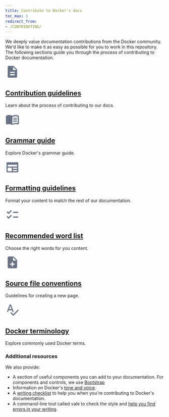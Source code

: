 ```yaml
---
title: Contribute to Docker's docs
toc_max: 1
redirect_from:
- /CONTRIBUTING/
---
```


We deeply value documentation contributions from the Docker community. We'd like to make it as easy
as possible for you to work in this repository. The following sections guide you through the process of contributing to Docker documentation.

<div class="component-container">
    <!--start row-->
    <div class="row">
      <div class="col-xs-12 col-sm-12 col-md-12 col-lg-4 block">
        <div class="component">
             <div class="component-icon">
                 <img src="/assets/images/description.svg" alt="Docker Desktop for Mac" width="45" height="45">
             </div>
                 <h2 id="docker-for-mac"><a href="/contribute/contribute-guide/">Contribution guidelines </a></h2>
                <p>Learn about the process of contributing to our docs. </p>
        </div>
      </div>
      <div class="col-xs-12 col-sm-12 col-md-12 col-lg-4 block">
        <div class="component">
            <div class="component-icon">
                 <img src="/assets/images/menu-book.svg" alt="Docker Desktop for Mac" width="45" height="45">
            </div>
                <h2 id="docker-for-mac"><a href="/contribute/style/grammar/">Grammar guide</a></h2>
                <p>Explore Docker's grammar guide.</p>
         </div>
     </div>
     <div class="col-xs-12 col-sm-12 col-md-12 col-lg-4 block">
        <div class="component">
            <div class="component-icon">
                <img src="/assets/images/newspaper.svg" alt="Docker for Linux" width="45" height="45">
            </div>
                <h2 id="docker-for-linux"><a href="/contribute/style/formatting/">Formatting guidelines</a></h2>
                <p>Format your content to match the rest of our documentation.</p>
        </div>
    </div>
    </div>
    <!--start row-->
    <div class="row">
     <div class="col-xs-12 col-sm-12 col-md-12 col-lg-4 block">
        <div class="component">
            <div class="component-icon">
                 <img src="/assets/images/checklist.svg" alt="Docker Desktop for Mac" width="45" height="45">
            </div>
                <h2 id="docker-for-linux"><a href="/contribute/style/recommended-words/">Recommended word list</a></h2>
                <p>Choose the right words for you content.</p>
        </div>
     </div>
     <div class="col-xs-12 col-sm-12 col-md-12 col-lg-4 block">
        <div class="component">
          <div class="component-icon">
                 <img src="/assets/images/note-add.svg" alt="Docker Desktop for Mac" width="45" height="45">
          </div>
                <h2 id="docker-for-windows/install/"><a href="/contribute/file-conventions/">Source file conventions</a></h2>
                <p>Guidelines for creating a new page.</p>
        </div>
      </div>
      <div class="col-xs-12 col-sm-12 col-md-12 col-lg-4 block">
        <div class="component">
            <div class="component-icon">
                <img src="/assets/images/spellcheck.svg" alt="Docker Desktop for Windows" width="45" height="45">
            </div>
                <h2 id="docker-for-windows/install/"><a href="/contribute/style/terminology/">Docker terminology</a></h2>
                <p>Explore commonly used Docker terms.</p>
        </div>
     </div>
    </div>
</div>

### Additional resources

We also provide:

- A section of useful components you can add to your documentation. For components and controls, we use [Bootstrap](https://getbootstrap.com)
- Information on Docker's [tone and voice](style/voice-tone.md).
- A [writing checklist](checklist.md) to help you when you're contributing to Docker's documentation.
- A command-line tool called vale to check the style and [help you find errors in your writing](contribute-guide.md#test-the-docs-locally). 
